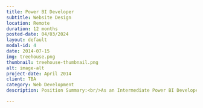 ```yaml
---
title: Power BI Developer
subtitle: Website Design
location: Remote
duration: 12 months
posted-date: 04/03/2024
layout: default
modal-id: 4
date: 2014-07-15
img: treehouse.png
thumbnail: treehouse-thumbnail.png
alt: image-alt
project-date: April 2014
client: TBA
category: Web Development
description: Position Summary:<br/>As an Intermediate Power BI Developer you will play a crucial role in translating business needs into dynamic, insightful, and actionable visual analytics. You will be responsible for designing, developing, and maintaining Power BI dashboards and reports that aid in decision-making and strategic planning across various departments. Your expertise will enable the organization to leverage data-driven insights to optimize operations, improve productivity, and enhance overall performance.<br/><br/>Key Responsibilities :<br/>1. Develop, deploy, and maintain Power BI dashboards and reports, ensuring they meet business requirements and user needs.<br/>2. Work closely with stakeholders to understand their data visualization needs and translate them into compelling Power BI solutions.<br/>3. Extract, transform, and load (ETL) data from various sources into Power BI, ensuring data accuracy and integrity.<br/>4. Implement data modeling, visualization, and reporting techniques to create impactful and interactive dashboards.<br/>5. Provide Power BI training and support to end-users, enhancing their ability to make data-driven decisions.<br/>6. Continuously monitor and optimize the performance of Power BI solutions, ensuring they remain relevant and efficient.<br/>7. Collaborate with IT and BI teams to ensure alignment with Client's technological and business strategies.<br/>8. Stay updated with the latest trends and advancements in BI technologies and Power BI developments, applying best practices to ongoing and future projects.<br/><br/>Qualifications:<br/>1. Bachelor's degree in Computer Science, Information Technology, Business Analytics, or related field.<br/>2. OR 2-4 years of experience in Power BI development and data analytics.<br/>3. Proficient in data modeling, SQL, and DAX.<br/>4. Strong understanding of BI principles, practices, and methodologies.<br/>5. Experience with data integration and ETL processes.<br/>6. Excellent analytical, problem-solving, and decision-making abilities.<br/>7. Strong communication and interpersonal skills, with the ability to translate complex data into actionable insights for non-technical stakeholders.<br/>8. Ability to work independently and collaboratively in a team environment.<br/>9. Prior experience in the poultry or food production industry is a plus.

---
```


